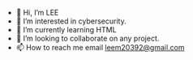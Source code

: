 - 👋 Hi, I’m LEE
- 👀 I’m interested in cybersecurity.
- 🌱 I’m currently learning HTML
- 💞️ I’m looking to collaborate on any project.
- 📫 How to reach me email leem20392@gmail.com

<!---
LEEMOHAMED/LEEMOHAMED is a ✨ special ✨ repository because its `README.md` (this file) appears on your GitHub profile.
You can click the Preview link to take a look at your changes.
--->
